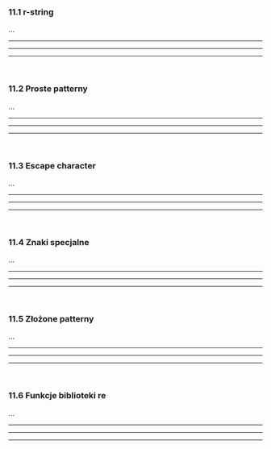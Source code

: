 ### 11.1 r-string
...

---
---
---
&nbsp;
### 11.2 Proste patterny
...

---
---
---
&nbsp;
### 11.3 Escape character
...

---
---
---
&nbsp;
### 11.4 Znaki specjalne
...

---
---
---
&nbsp;
### 11.5 Złożone patterny
...

---
---
---
&nbsp;
### 11.6 Funkcje biblioteki re
...

---
---
---
&nbsp;

